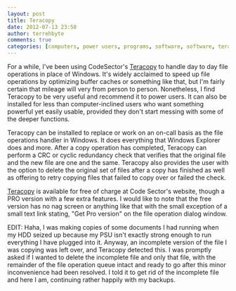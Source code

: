 ```yaml
---
layout: post
title: Teracopy
date: 2012-07-13 23:50
author: terrehbyte
comments: true
categories: [computers, power users, programs, software, software, teracopy, Windows]
---
```

For a while, I've been using CodeSector's [Teracopy](http://codesector.com/teracopy) to handle day to day file operations in place of Windows. It's widely acclaimed to speed up file operations by optimizing buffer caches or something like that, but I'm fairly certain that mileage will very from person to person. Nonetheless, I find Teracopy to be very useful and recommend it to power users. It can also be installed for less than computer-inclined users who want something powerful yet easily usable, provided they don't start messing with some of the deeper functions.  

Teracopy can be installed to replace or work on an on-call basis as the file operations handler in Windows. It does everything that Windows Explorer does and more. After a copy operation has completed, Teracopy can perform a CRC or cyclic redundancy check that verifies that the original file and the new file are one and the same. Teracopy also provides the user with the option to delete the original set of files after a copy has finished as well as offering to retry copying files that failed to copy over or failed the check.  

[Teracopy](http://codesector.com/teracopy) is available for free of charge at Code Sector's website, though a PRO version with a few extra features. I would like to note that the free version has no nag screen or anything like that with the small exception of a small text link stating, "Get Pro version" on the file operation dialog window.

EDIT: Haha, I was making copies of some documents I had running when my HDD seized up because my PSU isn't exactly strong enough to run everything I have plugged into it. Anyway, an incomplete version of the file I was copying was left over, and Teracopy detected this. I was promptly asked if I wanted to delete the incomplete file and only that file, with the remainder of the file operation queue intact and ready to go after this minor inconvenience had been resolved. I told it to get rid of the incomplete file and here I am, continuing rather happily with my backups.

